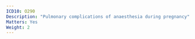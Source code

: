 ```yaml
---
ICD10: O290
Description: "Pulmonary complications of anaesthesia during pregnancy"
Matters: Yes
Weight: 2
---
```

